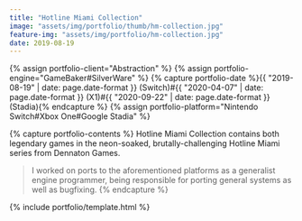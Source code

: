 ```yaml
---
title: "Hotline Miami Collection"
image: "assets/img/portfolio/thumb/hm-collection.jpg"
feature-img: "assets/img/portfolio/hm-collection.jpg"
date: 2019-08-19
---
```


{% assign portfolio-client="Abstraction" %}
{% assign portfolio-engine="GameBaker#SilverWare" %}
{% capture portfolio-date %}{{ "2019-08-19" | date: page.date-format }} (Switch)#{{ "2020-04-07" | date: page.date-format }} (X1)#{{ "2020-09-22" | date: page.date-format }} (Stadia){% endcapture %}
{% assign portfolio-platform="Nintendo Switch#Xbox One#Google Stadia" %}

{% capture portfolio-contents %}
Hotline Miami Collection contains both legendary games in the neon-soaked, brutally-challenging Hotline Miami series from Dennaton Games.

> I worked on ports to the aforementioned platforms as a generalist engine programmer, being responsible for porting
> general systems as well as bugfixing.
{% endcapture %}

{% include portfolio/template.html %}
